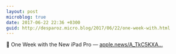 ```yaml
---
layout: post
microblog: true
date: 2017-06-22 22:36 +0300
guid: http://desparoz.micro.blog/2017/06/22/one-week-with.html
---
```

🔗 One Week with the New iPad Pro — [apple.news/A_TkC5KXA...](https://apple.news/A_TkC5KXAM5-W-PBIu7mW0A)
